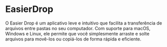 # EasierDrop
O Easier Drop é um aplicativo leve e intuitivo que facilita a transferência de arquivos entre pastas no seu computador. Com suporte para macOS, Windows e Linux, ele permite que você simplesmente arraste e solte arquivos para movê-los ou copiá-los de forma rápida e eficiente.
